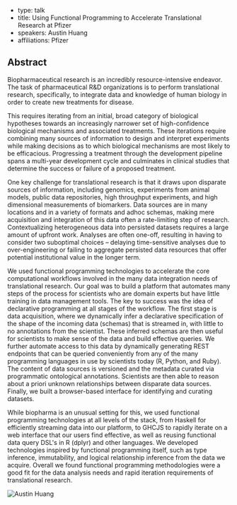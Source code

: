- type: talk
- title: Using Functional Programming to Accelerate Translational Research at Pfizer
- speakers: Austin Huang
- affiliations: Pfizer

## Abstract

Biopharmaceutical research is an incredibly resource-intensive endeavor. The task of pharmaceutical R&D organizations is to perform translational research, specifically, to integrate data and knowledge of human biology in order to create new treatments for disease.

This requires iterating from an initial, broad category of biological hypotheses towards an increasingly narrower set of high-confidence biological mechanisms and associated treatments. These iterations require combining many sources of information to design and interpret experiments while making decisions as to which biological mechanisms are most likely to be efficacious. Progressing a treatment through the development pipeline spans a multi-year development cycle and culminates in clinical studies that determine the success or failure of a proposed treatment.

One key challenge for translational research is that it draws upon disparate sources of information, including genomics, experiments from animal models, public data repositories, high throughput experiments, and high dimensional measurements of biomarkers. Data sources are in many locations and in a variety of formats and adhoc schemas, making mere acquisition and integration of this data often a rate-limiting step of research. Contextualizing heterogeneous data into persisted datasets requires a large amount of upfront work. Analyses are often one-off, resulting in having to consider two suboptimal choices – delaying time-sensitive analyses due to over-engineering or failing to aggregate persisted data resources that offer potential institutional value in the longer term.

We used functional programming technologies to accelerate the core computational workflows involved in the many data integration needs of translational research. Our goal was to build a platform that automates many steps of the process for scientists who are domain experts but have little training in data management tools. The key to success was the idea of declarative programming at all stages of the workflow. The first stage is data acquisition, where we dynamically infer a declarative specification of the shape of the incoming data (schemas) that is streamed in, with little to no annotations from the scientist. These inferred schemas are then useful for scientists to make sense of the data and build effective queries. We further automate access to this data by dynamically generating REST endpoints that can be queried conveniently from any of the many programming languages in use by scientists today (R, Python, and Ruby). The content of data sources is versioned and the metadata curated via programmatic ontological annotations. Scientists are then able to reason about a priori unknown relationships between disparate data sources. Finally, we built a browser-based interface for identifying and curating datasets.

While biopharma is an unusual setting for this, we used functional programming technologies at all levels of the stack, from Haskell for efficiently streaming data into our platform, to GHCJS to rapidly iterate on a web interface that our users find effective, as well as reusing functional data query DSL's in R (dplyr) and other languages. We developed technologies inspired by functional programming itself, such as type inference, immutability, and logical relationship inference from the data we acquire. Overall we found functional programming methodologies were a good fit for the data analysis needs and rapid iteration requirements of translational research.

<div class="author media" media:type="text/omd">

<div class="image">
<div class="avatar">
<img src="img/austin-huang.jpg" alt="Austin Huang"></img>
</div>
</div>

</div>
